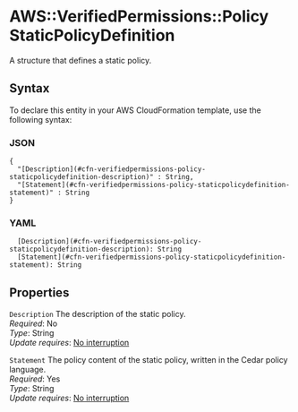 # AWS::VerifiedPermissions::Policy StaticPolicyDefinition<a name="aws-properties-verifiedpermissions-policy-staticpolicydefinition"></a>

A structure that defines a static policy\.

## Syntax<a name="aws-properties-verifiedpermissions-policy-staticpolicydefinition-syntax"></a>

To declare this entity in your AWS CloudFormation template, use the following syntax:

### JSON<a name="aws-properties-verifiedpermissions-policy-staticpolicydefinition-syntax.json"></a>

```
{
  "[Description](#cfn-verifiedpermissions-policy-staticpolicydefinition-description)" : String,
  "[Statement](#cfn-verifiedpermissions-policy-staticpolicydefinition-statement)" : String
}
```

### YAML<a name="aws-properties-verifiedpermissions-policy-staticpolicydefinition-syntax.yaml"></a>

```
  [Description](#cfn-verifiedpermissions-policy-staticpolicydefinition-description): String
  [Statement](#cfn-verifiedpermissions-policy-staticpolicydefinition-statement): String
```

## Properties<a name="aws-properties-verifiedpermissions-policy-staticpolicydefinition-properties"></a>

`Description`  <a name="cfn-verifiedpermissions-policy-staticpolicydefinition-description"></a>
The description of the static policy\.  
*Required*: No  
*Type*: String  
*Update requires*: [No interruption](https://docs.aws.amazon.com/AWSCloudFormation/latest/UserGuide/using-cfn-updating-stacks-update-behaviors.html#update-no-interrupt)

`Statement`  <a name="cfn-verifiedpermissions-policy-staticpolicydefinition-statement"></a>
The policy content of the static policy, written in the Cedar policy language\.  
*Required*: Yes  
*Type*: String  
*Update requires*: [No interruption](https://docs.aws.amazon.com/AWSCloudFormation/latest/UserGuide/using-cfn-updating-stacks-update-behaviors.html#update-no-interrupt)